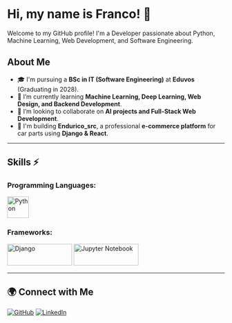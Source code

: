 # Hi, my name is Franco! 👋

Welcome to my GitHub profile! I'm a Developer passionate about Python, Machine Learning, Web Development, and Software Engineering.

## About Me

- 🎓 I'm pursuing a **BSc in IT (Software Engineering)** at **Eduvos** (Graduating in 2028).
- 🌱 I’m currently learning **Machine Learning, Deep Learning, Web Design, and Backend Development**.
- 🤝 I’m looking to collaborate on **AI projects and Full-Stack Web Development**.
- 🚀 I'm building **Endurico_src**, a professional **e-commerce platform** for car parts using **Django & React**.

---

## Skills ⚡

### **Programming Languages:**
<p align="left">
  <img src="https://upload.wikimedia.org/wikipedia/commons/c/c3/Python-logo-notext.svg" alt="Python" width="50" height="50" />
</p>

### **Frameworks:**
<p align="left">
  <img src="https://static.djangoproject.com/img/logos/django-logo-positive.png" alt="Django" width="150" height="50" />
  
  <img src="https://jupyter.org/assets/logos/rectanglelogo-greytext-orangebody-greymoons.svg" alt="Jupyter Notebook" width="150" height="50" />
</p>

---

## 🌍 Connect with Me

[![GitHub](https://img.shields.io/badge/GitHub-000?style=for-the-badge&logo=github)](https://github.com/Franxed)
[![LinkedIn](https://img.shields.io/badge/LinkedIn-0077B5?style=for-the-badge&logo=linkedin&logoColor=white)]((https://www.linkedin.com/in/franco-engelbrecht-572942234/?originalSubdomain=za))

